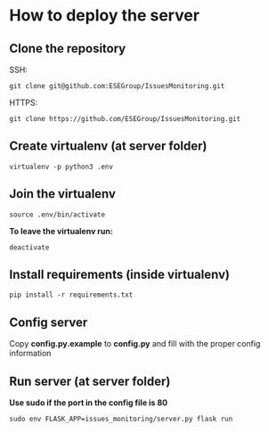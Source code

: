 # How to deploy the server

## Clone the repository

SSH:

`git clone git@github.com:ESEGroup/IssuesMonitoring.git`

HTTPS:

`git clone https://github.com/ESEGroup/IssuesMonitoring.git`

## Create virtualenv (at server folder)

`virtualenv -p python3 .env`

## Join the virtualenv

`source .env/bin/activate`

**To leave the virtualenv run:**

`deactivate`

## Install requirements (inside virtualenv)

`pip install -r requirements.txt`

## Config server

Copy **config.py.example** to **config.py** and fill with the proper config information

## Run server (at server folder)

**Use sudo if the port in the config file is 80**

`sudo env FLASK_APP=issues_monitoring/server.py flask run`
